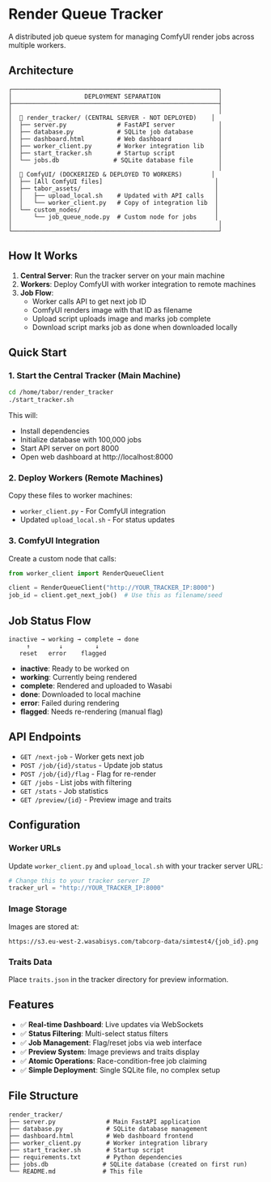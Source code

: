 # Render Queue Tracker

A distributed job queue system for managing ComfyUI render jobs across multiple workers.

## Architecture

```
┌─────────────────────────────────────────────────────────┐
│                    DEPLOYMENT SEPARATION                │
├─────────────────────────────────────────────────────────┤
│                                                         │
│  📁 render_tracker/ (CENTRAL SERVER - NOT DEPLOYED)    │
│  ├── server.py              # FastAPI server            │
│  ├── database.py            # SQLite job database       │
│  ├── dashboard.html         # Web dashboard             │
│  ├── worker_client.py       # Worker integration lib    │
│  ├── start_tracker.sh       # Startup script            │
│  └── jobs.db               # SQLite database file       │
│                                                         │
│  📁 ComfyUI/ (DOCKERIZED & DEPLOYED TO WORKERS)        │
│  ├── [All ComfyUI files]                               │
│  ├── tabor_assets/                                     │
│  │   ├── upload_local.sh    # Updated with API calls   │
│  │   └── worker_client.py   # Copy of integration lib  │
│  └── custom_nodes/                                     │
│      └── job_queue_node.py  # Custom node for jobs     │
│                                                         │
└─────────────────────────────────────────────────────────┘
```

## How It Works

1. **Central Server**: Run the tracker server on your main machine
2. **Workers**: Deploy ComfyUI with worker integration to remote machines
3. **Job Flow**:
   - Worker calls API to get next job ID
   - ComfyUI renders image with that ID as filename
   - Upload script uploads image and marks job complete
   - Download script marks job as done when downloaded locally

## Quick Start

### 1. Start the Central Tracker (Main Machine)

```bash
cd /home/tabor/render_tracker
./start_tracker.sh
```

This will:

- Install dependencies
- Initialize database with 100,000 jobs
- Start API server on port 8000
- Open web dashboard at http://localhost:8000

### 2. Deploy Workers (Remote Machines)

Copy these files to worker machines:

- `worker_client.py` - For ComfyUI integration
- Updated `upload_local.sh` - For status updates

### 3. ComfyUI Integration

Create a custom node that calls:

```python
from worker_client import RenderQueueClient

client = RenderQueueClient("http://YOUR_TRACKER_IP:8000")
job_id = client.get_next_job()  # Use this as filename/seed
```

## Job Status Flow

```
inactive → working → complete → done
     ↑        ↓         ↓
   reset   error    flagged
```

- **inactive**: Ready to be worked on
- **working**: Currently being rendered
- **complete**: Rendered and uploaded to Wasabi
- **done**: Downloaded to local machine
- **error**: Failed during rendering
- **flagged**: Needs re-rendering (manual flag)

## API Endpoints

- `GET /next-job` - Worker gets next job
- `POST /job/{id}/status` - Update job status
- `POST /job/{id}/flag` - Flag for re-render
- `GET /jobs` - List jobs with filtering
- `GET /stats` - Job statistics
- `GET /preview/{id}` - Preview image and traits

## Configuration

### Worker URLs

Update `worker_client.py` and `upload_local.sh` with your tracker server URL:

```python
# Change this to your tracker server IP
tracker_url = "http://YOUR_TRACKER_IP:8000"
```

### Image Storage

Images are stored at:

```
https://s3.eu-west-2.wasabisys.com/tabcorp-data/simtest4/{job_id}.png
```

### Traits Data

Place `traits.json` in the tracker directory for preview information.

## Features

- ✅ **Real-time Dashboard**: Live updates via WebSockets
- ✅ **Status Filtering**: Multi-select status filters
- ✅ **Job Management**: Flag/reset jobs via web interface
- ✅ **Preview System**: Image previews and traits display
- ✅ **Atomic Operations**: Race-condition-free job claiming
- ✅ **Simple Deployment**: Single SQLite file, no complex setup

## File Structure

```
render_tracker/
├── server.py              # Main FastAPI application
├── database.py            # SQLite database management
├── dashboard.html         # Web dashboard frontend
├── worker_client.py       # Worker integration library
├── start_tracker.sh       # Startup script
├── requirements.txt       # Python dependencies
├── jobs.db               # SQLite database (created on first run)
└── README.md             # This file
```
